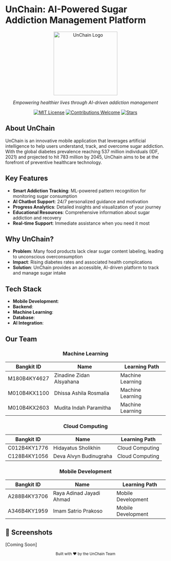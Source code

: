 # UnChain: AI-Powered Sugar Addiction Management Platform 

<div align="center">
  <img src="assets/imagse.png" alt="UnChain Logo" width="200">
  <p><i>Empowering healthier lives through AI-driven addiction management</i></p>

  [![MIT License](https://img.shields.io/badge/License-MIT-green.svg)](https://choosealicense.com/licenses/mit/)
  [![Contributions Welcome](https://img.shields.io/badge/contributions-welcome-brightgreen.svg?style=flat)](https://github.com/unchain/contributing)
  [![Stars](https://img.shields.io/github/stars/unchain/unchain.svg)](https://github.com/unchain/stargazers)
</div>

##  About UnChain

UnChain is an innovative mobile application that leverages artificial intelligence to help users understand, track, and overcome sugar addiction. With the global diabetes prevalence reaching 537 million individuals (IDF, 2021) and projected to hit 783 million by 2045, UnChain aims to be at the forefront of preventive healthcare technology.

##  Key Features

- **Smart Addiction Tracking**: ML-powered pattern recognition for monitoring sugar consumption
- **AI Chatbot Support**: 24/7 personalized guidance and motivation
- **Progress Analytics**: Detailed insights and visualization of your journey
- **Educational Resources**: Comprehensive information about sugar addiction and recovery
- **Real-time Support**: Immediate assistance when you need it most

##  Why UnChain?

- **Problem**: Many food products lack clear sugar content labeling, leading to unconscious overconsumption
- **Impact**: Rising diabetes rates and associated health complications
- **Solution**: UnChain provides an accessible, AI-driven platform to track and manage sugar intake

##  Tech Stack

- **Mobile Development**: 
- **Backend**: 
- **Machine Learning**: 
- **Database**: 
- **AI Integration**: 

##  Our Team

<div align="center">

### Machine Learning
| Bangkit ID | Name | Learning Path |
|------------|------|---------------|
| M180B4KY4627 | Zinadine Zidan Alsyahana | Machine Learning |
| M010B4KX1100 | Dhissa Ashila Rosmalia | Machine Learning |
| M010B4KX2603 | Mudita Indah Paramitha | Machine Learning |

### Cloud Computing
| Bangkit ID | Name | Learning Path |
|------------|------|---------------|
| C012B4KY1776 | Hidayatus Sholikhin | Cloud Computing |
| C128B4KY1056 | Deva Alvyn Budinugraha | Cloud Computing |

### Mobile Development
| Bangkit ID | Name | Learning Path |
|------------|------|---------------|
| A288B4KY3706 | Raya Adinad Jayadi Ahmad | Mobile Development |
| A346B4KY1959 | Imam Satrio Prakoso | Mobile Development |

</div>

## 📱 Screenshots

[Coming Soon]




<div align="center">
  <sub>Built with ❤️ by the UnChain Team</sub>
</div>
